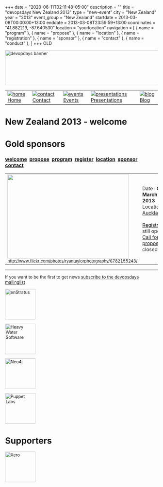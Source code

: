 +++
date = "2020-06-11T02:11:48-05:00"
description = ""
title = "devopsdays New Zealand 2013"
type = "new-event"
city = "New Zealand"
year = "2013"
event_group = "New Zealand"
startdate = 2013-03-08T00:00:00+13:00
enddate = 2013-03-08T23:59:59+13:00
coordinates = "41.882219, -87.640530"
location = "yourlocation"
navigation = [
    { name = "program" },
    { name = "propose" },
    { name = "location" },
    { name = "registration" },
    { name = "sponsor" },
    { name = "contact" },
    { name = "conduct" },
]
+++
OLD






<!DOCTYPE HTML PUBLIC "-//W3C//DTD HTML 4.01 Transitional//EN"
"http://www.w3.org/TR/html4/loose.dtd">
<html>
<head>
<meta http-equiv="content-type" content="text/html; charset=utf-8" >
<title>New Zealand 2013
 - welcome</title>
<meta name="author" content="" >





<link rel="alternate" type="application/rss+xml" title="devopsdays RSS Feed" href="http://www.devopsdays.org/feed/" >



<script type="text/javascript" src="https://www.google.com/jsapi"></script>
<script type="text/javascript">
google.load('jquery', '1.3.2');
</script>

<!---This is a combined jAmpersand, jqwindont , jPullquote -->
<script type="text/javascript" src="/js/devops.js"></script>

<!--- Blueprint CSS Framework Screen + Fancytype-Screen + jedi.css -->
<link rel="stylesheet" href="/css/devops.min.css" type="text/css" media="screen, projection">
<link rel="stylesheet" href="/css/blueprint/print.css" type="text/css" media="print">
<!--[if IE]>
<link rel="stylesheet" href="/css/blueprint/ie.css" type="text/css" media="screen, projection">
<![endif]-->
</head>


<body onload="initialize()">

<div class="container ">
<div class="span-24 last" id="header">

 <div class="span-16 first">
	<img src="/images/devopsdays-banner.png" title="devopsdays banner" width="801" height="115" alt="devopdays banner" ><br>
 </div>
 <div class="span-8 last">
 </div>
</div>

<div class="span-24 last">
<div class="span-15 first">
<div id="headermenu">
<table >
  <tr>
    <td>
      <a href="/"><img alt="home" title="home" src="/images/home.png"></a>
      <a href="/">Home</a>
    </td>
    <td>
      <a href="/contact/"><img alt="contact" title="contact" src="/images/contact.png"></a>
      <a href="/contact/">Contact</a>
    </td>
    <td>
      <a href="/events/"><img alt="events" title="events" src="/images/events.png"></a>
      <a href="/events/">Events</a>
    </td>
    <td>
      <a href="/presentations/"><img alt="presentations" title="presentations" src="/images/presentations.png"></a>
      <a href="/presentations/">Presentations</a>
    </td>
    <td>
      <a href="/blog/"><img alt="blog" title="blog" src="/images/blog.png"></a>
      <a href="/blog/">Blog</a>
    </td>
  </tr>
</table>
</div>

</div>
<div class="span-8 last">
</div>

<div class="span-24 last" id="title">
<div class="span-15 first">
<h1>New Zealand 2013
 - welcome </h1>
</div>

<div class="span-8 last">
</div>

  
<h1>Gold sponsors</h1>
  

</div>


<div class="span-15  ">
  <div class="span-15  last ">
  <div class="submenu">
<h3>
<a href="/events/2013/newzealand/">welcome</a> 
<a href="/events/2013/newzealand/propose">propose</a> 
<a href="/events/2013/newzealand/program">program</a> 
<a href="/events/2013/newzealand/registration">register</a> 
<a href="/events/2013/newzealand/location">location</a> 
<a href="/events/2013/newzealand/sponsor">sponsor</a> 
<a href="/events/2013/newzealand/contact">contact</a> 

</h3>
</div>


  

<center>
  <table><tr><td>
  <img border=0 width="400px" height="276px" src="sheep-devops.jpg">
  <small><a href='http://www.flickr.com/photos/ryantaylorphotography/6782155243/'>http://www.flickr.com/photos/ryantaylorphotography/6782155243/</a></small>
</td><td>
  Date : <b>8 March 2013</b><br>Location: <a href="location">Auckland</a>
  <br><br>
  <a href="registration">Registration</a> still open!<br>
  <a href="propose">Call for proposals</a> closed.
</td>
</tr>
</table>
</center>


<hr>


<p>If you want to be the first to get news <a href="http://groups.google.com/group/devopsdays">subscribe to the devopsdays mailinglist</a></p>

  </div>
  
</div>

<div class="span-8 last">
  <div class="span-8 last">





<a href='http://www.enstratus.com/'><img border=0 alt='enStratus' title='enStratus' width=100px height=100px src='/events/2013/newzealand/logos/enstratus.png'></a>

<a href='http://www.hw-ops.com/'><img border=0 alt='Heavy Water Software' title='Heavy Water Software' width=100px height=100px src='/events/2013/newzealand/logos/heavywater.png'></a>

<a href='http://www.neo4j.org/'><img border=0 alt='Neo4j' title='Neo4j' width=100px height=100px src='/events/2013/newzealand/logos/neo4j.png'></a>

<a href='https://puppetlabs.com/'><img border=0 alt='Puppet Labs' title='Puppet Labs' width=100px height=100px src='/events/2013/newzealand/logos/puppetlabs.png'></a>













<h1>Supporters</h1>


<a href='http://www.xero.com/'><img border=0 alt='Xero' title='Xero' width=100px height=100px src='/events/2013/newzealand/logos/xero.png'></a>


</div>
  <div class="span-8 last">
  </div>


</div>


</div>
</div>

<script type="text/javascript">
  var _gaq = _gaq || [];
  _gaq.push(['_setAccount', 'UA-9713393-1']);
  _gaq.push(['_trackPageview']);

  (function() {
    var ga = document.createElement('script'); ga.type = 'text/javascript'; ga.async = true;
    ga.src = ('https:' == document.location.protocol ? 'https://ssl' : 'http://www') + '.google-analytics.com/ga.js';
    var s = document.getElementsByTagName('script')[0]; s.parentNode.insertBefore(ga, s);
  })();
</script>




</body>
</html>
